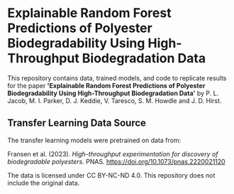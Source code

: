 # Explainable Random Forest Predictions of Polyester Biodegradability Using High-Throughput Biodegradation Data

This repository contains data, trained models, and code to replicate results for the paper **'Explainable Random Forest Predictions of Polyester Biodegradability Using High-Throughput Biodegradation Data'** by P. L. Jacob, M. I. Parker, D. J. Keddie, V. Taresco, S. M. Howdle and J. D. Hirst.

## Transfer Learning Data Source

The transfer learning models were pretrained on data from:

Fransen et al. (2023). *High-throughput experimentation for discovery of biodegradable polyesters*. PNAS. https://doi.org/10.1073/pnas.2220021120

The data is licensed under CC BY-NC-ND 4.0. This repository does not include the original data.
